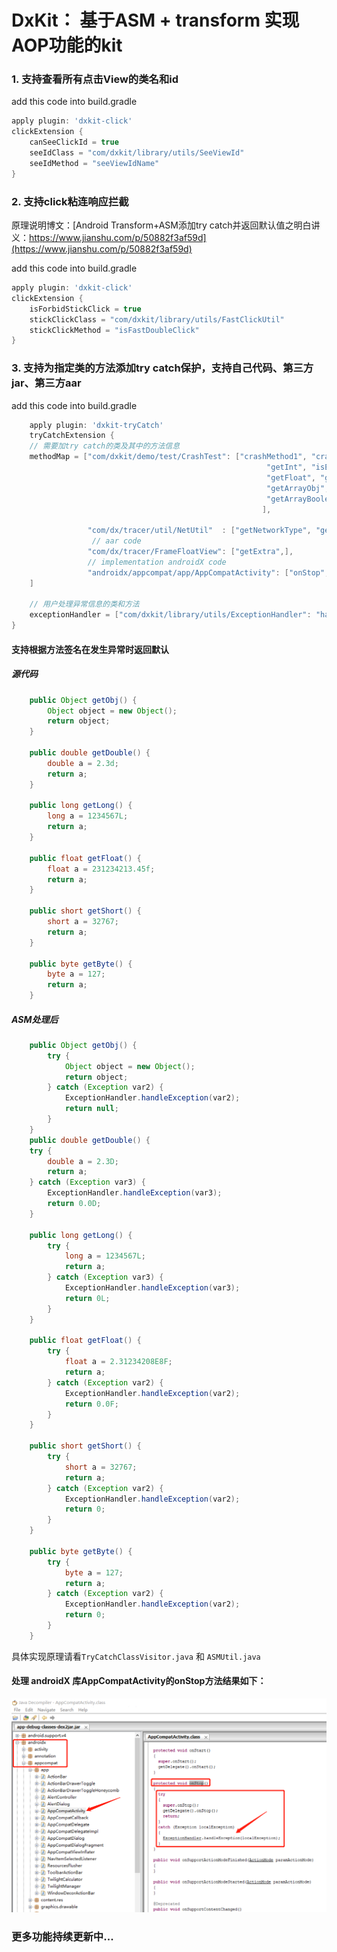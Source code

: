 # DxKit： 基于ASM + transform 实现AOP功能的kit

### 1. 支持查看所有点击View的类名和id
add this code into build.gradle
```groovy
apply plugin: 'dxkit-click'
clickExtension {
    canSeeClickId = true
    seeIdClass = "com/dxkit/library/utils/SeeViewId"
    seeIdMethod = "seeViewIdName"
}
```

### 2. 支持click粘连响应拦截
原理说明博文：[Android Transform+ASM添加try catch并返回默认值之明白讲义：https://www.jianshu.com/p/50882f3af59d](https://www.jianshu.com/p/50882f3af59d)

add this code into build.gradle
```groovy
apply plugin: 'dxkit-click'
clickExtension {
    isForbidStickClick = true
    stickClickClass = "com/dxkit/library/utils/FastClickUtil"
    stickClickMethod = "isFastDoubleClick"
}
```

### 3. 支持为指定类的方法添加try catch保护，支持自己代码、第三方jar、第三方aar
add this code into build.gradle
```groovy
    apply plugin: 'dxkit-tryCatch'
    tryCatchExtension {
    // 需要加try catch的类及其中的方法信息
    methodMap = ["com/dxkit/demo/test/CrashTest": ["crashMethod1", "crashMethod2",
                                                         "getInt", "isEnable", "getObj", "getStr", "getChar", "show",
                                                         "getFloat", "getByte", "getDouble", "getShort", "getLong",
                                                         "getArrayObj", "getArrayObj2", "getArrayInt", "getArrayInt2",
                                                         "getArrayBoolean", "getArrayBoolean2", "getList",
                                                        ],

                 "com/dx/tracer/util/NetUtil"  : ["getNetworkType", "getCrashString",],
                  // aar code
                 "com/dx/tracer/FrameFloatView": ["getExtra",],
                 // implementation androidX code
                 "androidx/appcompat/app/AppCompatActivity": ["onStop",],
    ]

    // 用户处理异常信息的类和方法
    exceptionHandler = ["com/dxkit/library/utils/ExceptionHandler": "handleException"]
}
```
#### 支持根据方法签名在发生异常时返回默认
##### 源代码
```java
    public Object getObj() {
        Object object = new Object();
        return object;
    }
    
    public double getDouble() {
        double a = 2.3d;
        return a;
    }

    public long getLong() {
        long a = 1234567L;
        return a;
    }

    public float getFloat() {
        float a = 231234213.45f;
        return a;
    }

    public short getShort() {
        short a = 32767;
        return a;
    }

    public byte getByte() {
        byte a = 127;
        return a;
    }
```
##### ASM处理后
```java
    public Object getObj() {
        try {
            Object object = new Object();
            return object;
        } catch (Exception var2) {
            ExceptionHandler.handleException(var2);
            return null;
        }
    }
    public double getDouble() {
    try {
        double a = 2.3D;
        return a;
    } catch (Exception var3) {
        ExceptionHandler.handleException(var3);
        return 0.0D;
    }

    public long getLong() {
        try {
            long a = 1234567L;
            return a;
        } catch (Exception var3) {
            ExceptionHandler.handleException(var3);
            return 0L;
        }
    }

    public float getFloat() {
        try {
            float a = 2.31234208E8F;
            return a;
        } catch (Exception var2) {
            ExceptionHandler.handleException(var2);
            return 0.0F;
        }
    }

    public short getShort() {
        try {
            short a = 32767;
            return a;
        } catch (Exception var2) {
            ExceptionHandler.handleException(var2);
            return 0;
        }
    }

    public byte getByte() {
        try {
            byte a = 127;
            return a;
        } catch (Exception var2) {
            ExceptionHandler.handleException(var2);
            return 0;
        }
    }
```
具体实现原理请看`TryCatchClassVisitor.java` 和 `ASMUtil.java`

#### 处理 androidX 库AppCompatActivity的onStop方法结果如下：
![Alt text](./img/AppCompatActivity_onStop.png) 

### 更多功能持续更新中...
